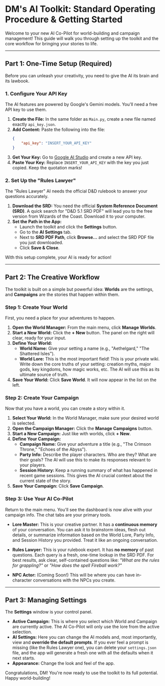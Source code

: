 # DM's AI Toolkit: Standard Operating Procedure & Getting Started

Welcome to your new AI Co-Pilot for world-building and campaign management! This guide will walk you through setting up the toolkit and the core workflow for bringing your stories to life.

---

## Part 1: One-Time Setup (Required)

Before you can unleash your creativity, you need to give the AI its brain and its lawbook.

### 1. Configure Your API Key

The AI features are powered by Google's Gemini models. You'll need a free API key to use them.

1.  **Create the File:** In the same folder as `Main.py`, create a new file named exactly `api_key.json`.
2.  **Add Content:** Paste the following into the file:
    ```json
    {
        "api_key": "INSERT_YOUR_API_KEY"
    }
    ```
3.  **Get Your Key:** Go to [Google AI Studio](https://aistudio.google.com/) and create a new API key.
4.  **Paste Your Key:** Replace `INSERT_YOUR_API_KEY` with the key you just copied. Keep the quotation marks!

### 2. Set Up the "Rules Lawyer"

The "Rules Lawyer" AI needs the official D&D rulebook to answer your questions accurately.

1.  **Download the SRD:** You need the official **System Reference Document (SRD)**. A quick search for "D&D 5.1 SRD PDF" will lead you to the free version from Wizards of the Coast. Download it to your computer.
2.  **Set the Path in the App:**
    * Launch the toolkit and click the **Settings** button.
    * Go to the **AI Settings** tab.
    * Next to **SRD PDF Path**, click **Browse...** and select the SRD PDF file you just downloaded.
    * Click **Save & Close**.

With this setup complete, your AI is ready for action!

---

## Part 2: The Creative Workflow

The toolkit is built on a simple but powerful idea: **Worlds** are the settings, and **Campaigns** are the stories that happen within them.

### Step 1: Create Your World

First, you need a place for your adventures to happen.

1.  **Open the World Manager:** From the main menu, click **Manage Worlds**.
2.  **Start a New World:** Click the **+ New** button. The panel on the right will clear, ready for your input.
3.  **Define Your World:**
    * **World Name:** Give your setting a name (e.g., "Aethelgard," "The Shattered Isles").
    * **World Lore:** This is the most important field! This is your private wiki. Write down the core truths of your setting: creation myths, major gods, key kingdoms, how magic works, etc. The AI will use this as its ultimate source of truth.
4.  **Save Your World:** Click **Save World**. It will now appear in the list on the left.

### Step 2: Create Your Campaign

Now that you have a world, you can create a story within it.

1.  **Select Your World:** In the World Manager, make sure your desired world is selected.
2.  **Open the Campaign Manager:** Click the **Manage Campaigns** button.
3.  **Start a New Campaign:** Just like with worlds, click **+ New**.
4.  **Define Your Campaign:**
    * **Campaign Name:** Give your adventure a title (e.g., "The Crimson Throne," "Echoes of the Abyss").
    * **Party Info:** Describe the player characters. Who are they? What are their goals? The AI will use this to make its responses relevant to your players.
    * **Session History:** Keep a running summary of what has happened in recent game sessions. This gives the AI crucial context about the current state of the story.
5.  **Save Your Campaign:** Click **Save Campaign**.

### Step 3: Use Your AI Co-Pilot

Return to the main menu. You'll see the dashboard is now alive with your campaign info. The chat tabs are your primary tools.

* **Lore Master:** This is your creative partner. It has a **continuous memory** of your conversation. You can ask it to brainstorm ideas, flesh out details, or summarize information based on the World Lore, Party Info, and Session History you provided. Treat it like an ongoing conversation.

* **Rules Lawyer:** This is your rulebook expert. It has **no memory** of past questions. Each query is a fresh, one-time lookup in the SRD PDF. For best results, ask clear, self-contained questions like: *"What are the rules for grappling?"* or *"How does the spell Fireball work?"*

* **NPC Actor:** (Coming Soon!) This will be where you can have in-character conversations with the NPCs you create.

---

## Part 3: Managing Settings

The **Settings** window is your control panel.

* **Active Campaign:** This is where you select which World and Campaign are currently active. The AI Co-Pilot will only use the lore from the active selection.
* **AI Settings:** Here you can change the AI models and, most importantly, view and **override the default prompts**. If you ever feel a prompt is missing (like the Rules Lawyer one), you can delete your `settings.json` file, and the app will generate a fresh one with all the defaults when it next starts.
* **Appearance:** Change the look and feel of the app.

Congratulations, DM! You're now ready to use the toolkit to its full potential. Happy world-building!
